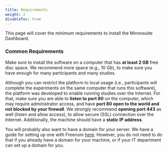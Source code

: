 ```yaml
---
title: Requirements
weight: 2
disableToc: true
---
```

This page will cover the minimum requirements to install the Minnosuite Dashboard.

### Common Requirements

Make sure to install the software on a computer that has **at least 2 GB** free disc space. We recommend more space (e.g., 10 Gb), to make sure you have enough for many participants and many studies.  

Although you can restrict the platform to local usage (i.e., participants will complete the experiments on the same computer that runs this software), the platform was developed to enable running studies over the Internet. For that, make sure you are able to **listen to port 80** on the computer, which may require administrator access, and have **port 80 open to the world and not blocked by your firewall**. We strongly recommend **opening port 443** as well (listen and allow access), to allow secure (SSL) connection over the Internet. Additionally, the machine should have a **static IP address**.

You will probably also want to have a domain for your server.  We have a guide for setting up one with Freenom [here](../domain).  However, you do not need to do that if you already have a domain for your machine, or if your IT department can set up a domain for you.